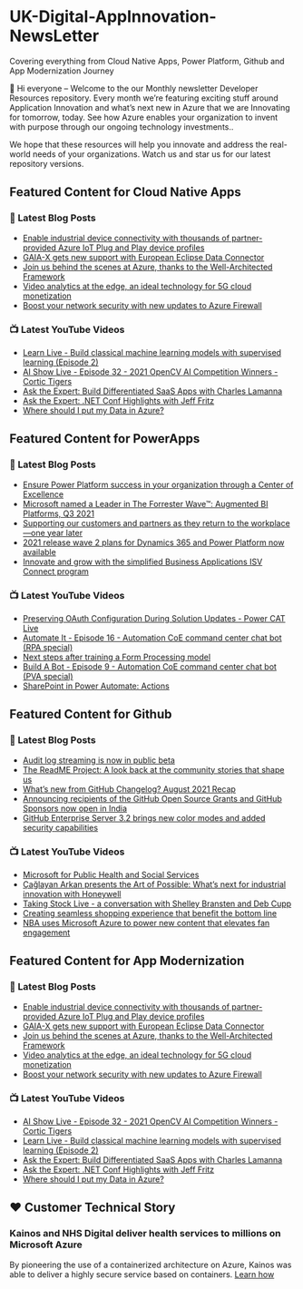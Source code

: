 # UK-Digital-AppInnovation-NewsLetter

Covering everything from Cloud Native Apps, Power Platform, Github and App Modernization Journey

👋 Hi everyone – Welcome to the our Monthly newsletter Developer Resources repository. Every month we’re featuring exciting stuff around Application Innovation and what’s next new in Azure that we are Innovating for tomorrow, today. See how Azure enables your organization to invent with purpose through our ongoing technology investments..


We hope that these resources will help you innovate and address the real-world needs of your organizations. Watch us and star us for our latest repository versions.

## Featured Content for Cloud Native Apps


### 📝 Latest Blog Posts

    
<!-- BLOGCNA:START -->
- [Enable industrial device connectivity with thousands of partner-provided Azure IoT Plug and Play device profiles](https://azure.microsoft.com/blog/enable-industrial-device-connectivity-with-thousands-of-partnerprovided-azure-iot-plug-and-play-device-profiles/)
- [GAIA-X gets new support with European Eclipse Data Connector](https://azure.microsoft.com/blog/gaiax-gets-new-support-with-european-eclipse-data-connector/)
- [Join us behind the scenes at Azure, thanks to the Well-Architected Framework](https://azure.microsoft.com/blog/join-us-behind-the-scenes-at-azure-thanks-to-the-wellarchitected-framework/)
- [Video analytics at the edge, an ideal technology for 5G cloud monetization](https://azure.microsoft.com/blog/video-analytics-at-the-edge-an-ideal-technology-for-5g-cloud-monetization/)
- [Boost your network security with new updates to Azure Firewall](https://azure.microsoft.com/blog/boost-your-network-security-with-new-updates-to-azure-firewall/)
<!-- BLOGCNA:END -->

### 📺 Latest YouTube Videos

 
<!-- YOUTUBECNA:START -->
- [Learn Live - Build classical machine learning models with supervised learning (Episode 2)](https://www.youtube.com/watch?v=aaQRVlSmjBs)
- [AI Show Live - Episode 32 - 2021 OpenCV AI Competition Winners - Cortic Tigers](https://www.youtube.com/watch?v=ZpXp_hGLGEU)
- [Ask the Expert: Build Differentiated SaaS Apps with Charles Lamanna](https://www.youtube.com/watch?v=-NUpnoi0sf4)
- [Ask the Expert: .NET Conf Highlights with Jeff Fritz](https://www.youtube.com/watch?v=EP3x7jZiSw8)
- [Where should I put my Data in Azure?](https://www.youtube.com/watch?v=61nTmPKyoSM)
<!-- YOUTUBECNA:END -->

##  Featured Content for PowerApps
### 📝 Latest Blog Posts
<!-- BLOGPOWER:START -->
- [Ensure Power Platform success in your organization through a Center of Excellence](https://cloudblogs.microsoft.com/powerplatform/2021/09/20/ensure-power-platform-success-in-your-organization-through-a-center-of-excellence/)
- [Microsoft named a Leader in The Forrester Wave™: Augmented BI Platforms, Q3 2021](https://powerbi.microsoft.com/en-us/blog/microsoft-named-a-leader-in-the-forrester-wave-augmented-bi-platforms-q3-2021/)
- [Supporting our customers and partners as they return to the workplace—one year later](https://cloudblogs.microsoft.com/powerplatform/2021/07/15/supporting-our-customers-and-partners-as-they-return-to-the-workplace-one-year-later/)
- [2021 release wave 2 plans for Dynamics 365 and Power Platform now available](https://cloudblogs.microsoft.com/dynamics365/bdm/2021/07/15/2021-release-wave-2-plans-for-dynamics-365-and-power-platform-now-available/)
- [Innovate and grow with the simplified Business Applications ISV Connect program](https://cloudblogs.microsoft.com/dynamics365/bdm/2021/07/14/innovate-and-grow-with-the-simplified-business-applications-isv-connect-program/)
<!-- BLOGPOWER:END -->
 ### 📺 Latest YouTube Videos
    
<!-- YOUTUBEPOWER:START -->
- [Preserving OAuth Configuration During Solution Updates - Power CAT Live](https://www.youtube.com/watch?v=HVDf4yAgkyo)
- [Automate It - Episode 16 - Automation CoE command center chat bot (RPA special)](https://www.youtube.com/watch?v=xTMyFjhmdYU)
- [Next steps after training a Form Processing model](https://www.youtube.com/watch?v=CW5en2fTYDc)
- [Build A Bot - Episode 9 - Automation CoE command center chat bot (PVA special)](https://www.youtube.com/watch?v=63-BYh1q5CY)
- [SharePoint in Power Automate: Actions](https://www.youtube.com/watch?v=_ZW9W18B1kY)
<!-- YOUTUBEPOWER:END -->

##  Featured Content for Github
### 📝 Latest Blog Posts
<!-- BLOGGITHUB:START -->
- [Audit log streaming is now in public beta](https://github.blog/2021-09-16-audit-log-streaming-public-beta/)
- [The ReadME Project: A look back at the community stories that shape us](https://github.blog/2021-09-14-the-readme-project-a-look-back-community-stories/)
- [What’s new from GitHub Changelog? August 2021 Recap](https://github.blog/2021-09-13-whats-new-from-github-changelog-august-2021-recap/)
- [Announcing recipients of the GitHub Open Source Grants and GitHub Sponsors now open in India](https://github.blog/2021-09-12-recipients-open-source-grants-github-sponsors-india/)
- [GitHub Enterprise Server 3.2 brings new color modes and added security capabilities](https://github.blog/2021-09-09-github-enterprise-server-3-2-color-modes-security/)
<!-- BLOGGITHUB:END -->
### 📺 Latest YouTube Videos
<!-- YOUTUBEGITHUB:START -->
- [Microsoft for Public Health and Social Services](https://www.youtube.com/watch?v=G31-XLmBb14)
- [Çağlayan Arkan presents the Art of Possible: What’s next for industrial innovation with Honeywell](https://www.youtube.com/watch?v=hZKC-V7vQhM)
- [Taking Stock Live - a conversation with Shelley Bransten and Deb Cupp](https://www.youtube.com/watch?v=1aajZBscKy0)
- [Creating seamless shopping experience that benefit the bottom line](https://www.youtube.com/watch?v=6YWoFd2T_KQ)
- [NBA uses Microsoft Azure to power new content that elevates fan engagement](https://www.youtube.com/watch?v=f94aBI4IW5s)
<!-- YOUTUBEGITHUB:END -->
##  Featured Content for App Modernization
### 📝 Latest Blog Posts
<!-- BLOGAPPMOD:START -->
- [Enable industrial device connectivity with thousands of partner-provided Azure IoT Plug and Play device profiles](https://azure.microsoft.com/blog/enable-industrial-device-connectivity-with-thousands-of-partnerprovided-azure-iot-plug-and-play-device-profiles/)
- [GAIA-X gets new support with European Eclipse Data Connector](https://azure.microsoft.com/blog/gaiax-gets-new-support-with-european-eclipse-data-connector/)
- [Join us behind the scenes at Azure, thanks to the Well-Architected Framework](https://azure.microsoft.com/blog/join-us-behind-the-scenes-at-azure-thanks-to-the-wellarchitected-framework/)
- [Video analytics at the edge, an ideal technology for 5G cloud monetization](https://azure.microsoft.com/blog/video-analytics-at-the-edge-an-ideal-technology-for-5g-cloud-monetization/)
- [Boost your network security with new updates to Azure Firewall](https://azure.microsoft.com/blog/boost-your-network-security-with-new-updates-to-azure-firewall/)
<!-- BLOGAPPMOD:END -->
### 📺 Latest YouTube Videos
<!-- YOUTUBEAPPMOD:START -->
- [AI Show Live - Episode 32 - 2021 OpenCV AI Competition Winners - Cortic Tigers](https://www.youtube.com/watch?v=ZpXp_hGLGEU)
- [Learn Live - Build classical machine learning models with supervised learning (Episode 2)](https://www.youtube.com/watch?v=aaQRVlSmjBs)
- [Ask the Expert: Build Differentiated SaaS Apps with Charles Lamanna](https://www.youtube.com/watch?v=-NUpnoi0sf4)
- [Ask the Expert: .NET Conf Highlights with Jeff Fritz](https://www.youtube.com/watch?v=EP3x7jZiSw8)
- [Where should I put my Data in Azure?](https://www.youtube.com/watch?v=61nTmPKyoSM)
<!-- YOUTUBEAPPMOD:END -->


## ♥️ Customer Technical Story 

### Kainos and NHS Digital deliver health services to millions on Microsoft Azure

By pioneering the use of a containerized architecture on Azure, Kainos was able to deliver a highly secure service based on containers. [Learn how](https://customers.microsoft.com/en-us/story/1368348549535774520-kainos-and-nhs-digital-deliver-health-services-to-millions-on-microsoft-azure)

